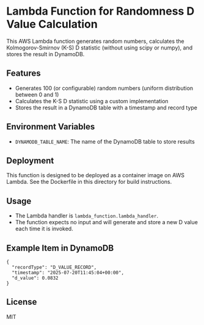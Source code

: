 # Lambda Function for Randomness D Value Calculation

This AWS Lambda function generates random numbers, calculates the Kolmogorov-Smirnov (K-S) D statistic (without using scipy or numpy), and stores the result in DynamoDB.

## Features

- Generates 100 (or configurable) random numbers (uniform distribution between 0 and 1)
- Calculates the K-S D statistic using a custom implementation
- Stores the result in a DynamoDB table with a timestamp and record type

## Environment Variables

- `DYNAMODB_TABLE_NAME`: The name of the DynamoDB table to store results

## Deployment

This function is designed to be deployed as a container image on AWS Lambda. See the Dockerfile in this directory for build instructions.

## Usage

- The Lambda handler is `lambda_function.lambda_handler`.
- The function expects no input and will generate and store a new D value each time it is invoked.

## Example Item in DynamoDB

```
{
  "recordType": "D_VALUE_RECORD",
  "timestamp": "2025-07-20T11:45:04+00:00",
  "d_value": 0.0832
}
```

## License

MIT
